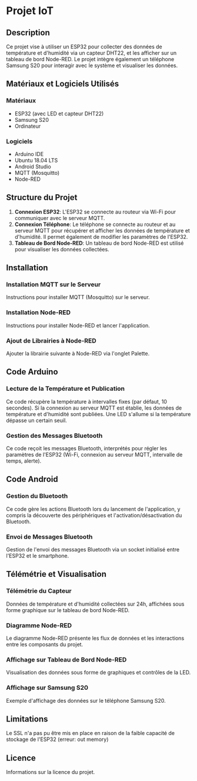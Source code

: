 # Projet IoT

## Description

Ce projet vise à utiliser un ESP32 pour collecter des données de température et d'humidité via un capteur DHT22, et les afficher sur un tableau de bord Node-RED. Le projet intègre également un téléphone Samsung S20 pour interagir avec le système et visualiser les données.

## Matériaux et Logiciels Utilisés

### Matériaux
- ESP32 (avec LED et capteur DHT22)
- Samsung S20
- Ordinateur

### Logiciels
- Arduino IDE
- Ubuntu 18.04 LTS
- Android Studio
- MQTT (Mosquitto)
- Node-RED

## Structure du Projet

1. **Connexion ESP32**: L'ESP32 se connecte au routeur via Wi-Fi pour communiquer avec le serveur MQTT.
2. **Connexion Téléphone**: Le téléphone se connecte au routeur et au serveur MQTT pour récupérer et afficher les données de température et d'humidité. Il permet également de modifier les paramètres de l'ESP32.
3. **Tableau de Bord Node-RED**: Un tableau de bord Node-RED est utilisé pour visualiser les données collectées.

## Installation

### Installation MQTT sur le Serveur
Instructions pour installer MQTT (Mosquitto) sur le serveur.

### Installation Node-RED
Instructions pour installer Node-RED et lancer l'application.

### Ajout de Librairies à Node-RED
Ajouter la librairie suivante à Node-RED via l'onglet Palette.

## Code Arduino

### Lecture de la Température et Publication
Ce code récupère la température à intervalles fixes (par défaut, 10 secondes). Si la connexion au serveur MQTT est établie, les données de température et d'humidité sont publiées. Une LED s'allume si la température dépasse un certain seuil.

### Gestion des Messages Bluetooth
Ce code reçoit les messages Bluetooth, interprétés pour régler les paramètres de l'ESP32 (Wi-Fi, connexion au serveur MQTT, intervalle de temps, alerte).

## Code Android

### Gestion du Bluetooth
Ce code gère les actions Bluetooth lors du lancement de l'application, y compris la découverte des périphériques et l'activation/désactivation du Bluetooth.

### Envoi de Messages Bluetooth
Gestion de l'envoi des messages Bluetooth via un socket initialisé entre l'ESP32 et le smartphone.

## Télémétrie et Visualisation

### Télémétrie du Capteur
Données de température et d'humidité collectées sur 24h, affichées sous forme graphique sur le tableau de bord Node-RED.

### Diagramme Node-RED
Le diagramme Node-RED présente les flux de données et les interactions entre les composants du projet.

### Affichage sur Tableau de Bord Node-RED
Visualisation des données sous forme de graphiques et contrôles de la LED.

### Affichage sur Samsung S20
Exemple d'affichage des données sur le téléphone Samsung S20.

## Limitations
Le SSL n'a pas pu être mis en place en raison de la faible capacité de stockage de l'ESP32 (erreur: out memory)

## Licence
Informations sur la licence du projet.